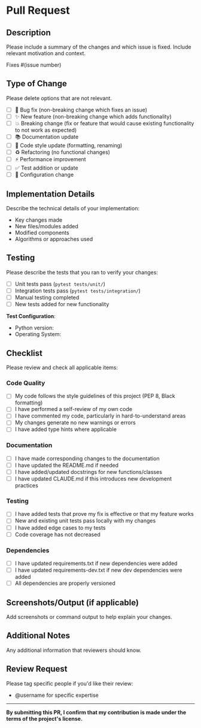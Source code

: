 # Pull Request

## Description
Please include a summary of the changes and which issue is fixed. Include relevant motivation and context.

Fixes #(issue number)

## Type of Change
Please delete options that are not relevant.

- [ ] 🐛 Bug fix (non-breaking change which fixes an issue)
- [ ] ✨ New feature (non-breaking change which adds functionality)
- [ ] 💥 Breaking change (fix or feature that would cause existing functionality to not work as expected)
- [ ] 📚 Documentation update
- [ ] 🎨 Code style update (formatting, renaming)
- [ ] ♻️ Refactoring (no functional changes)
- [ ] ⚡ Performance improvement
- [ ] ✅ Test addition or update
- [ ] 🔧 Configuration change

## Implementation Details
Describe the technical details of your implementation:
- Key changes made
- New files/modules added
- Modified components
- Algorithms or approaches used

## Testing
Please describe the tests that you ran to verify your changes:

- [ ] Unit tests pass (`pytest tests/unit/`)
- [ ] Integration tests pass (`pytest tests/integration/`)
- [ ] Manual testing completed
- [ ] New tests added for new functionality

**Test Configuration**:
- Python version:
- Operating System:

## Checklist
Please review and check all applicable items:

### Code Quality
- [ ] My code follows the style guidelines of this project (PEP 8, Black formatting)
- [ ] I have performed a self-review of my own code
- [ ] I have commented my code, particularly in hard-to-understand areas
- [ ] My changes generate no new warnings or errors
- [ ] I have added type hints where applicable

### Documentation
- [ ] I have made corresponding changes to the documentation
- [ ] I have updated the README.md if needed
- [ ] I have added/updated docstrings for new functions/classes
- [ ] I have updated CLAUDE.md if this introduces new development practices

### Testing
- [ ] I have added tests that prove my fix is effective or that my feature works
- [ ] New and existing unit tests pass locally with my changes
- [ ] I have added edge cases to my tests
- [ ] Code coverage has not decreased

### Dependencies
- [ ] I have updated requirements.txt if new dependencies were added
- [ ] I have updated requirements-dev.txt if new dev dependencies were added
- [ ] All dependencies are properly versioned

## Screenshots/Output (if applicable)
Add screenshots or command output to help explain your changes.

## Additional Notes
Any additional information that reviewers should know.

## Review Request
Please tag specific people if you'd like their review:
- @username for specific expertise

---
**By submitting this PR, I confirm that my contribution is made under the terms of the project's license.**
